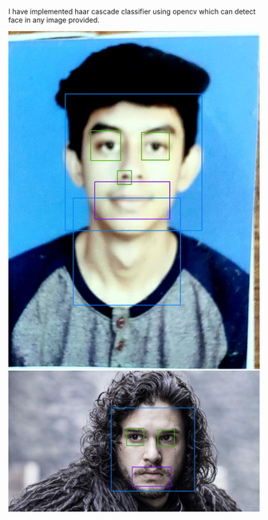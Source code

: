  I have implemented haar cascade classifier using opencv which can detect face in any image provided.

![](tejfacedetection.jpg)
![](jonsnowfacedetection.jpg)

